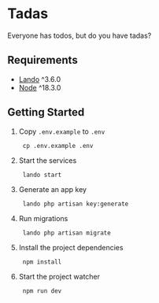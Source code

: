 # Tadas

Everyone has todos, but do you have tadas?

## Requirements

- [Lando](https://lando.dev/) ^3.6.0
- [Node](https://nodejs.org) ^18.3.0

## Getting Started

1. Copy `.env.example` to `.env`

        cp .env.example .env

2. Start the services

        lando start

3. Generate an app key

        lando php artisan key:generate

4. Run migrations

        lando php artisan migrate
 
5. Install the project dependencies

        npm install

6. Start the project watcher

        npm run dev
